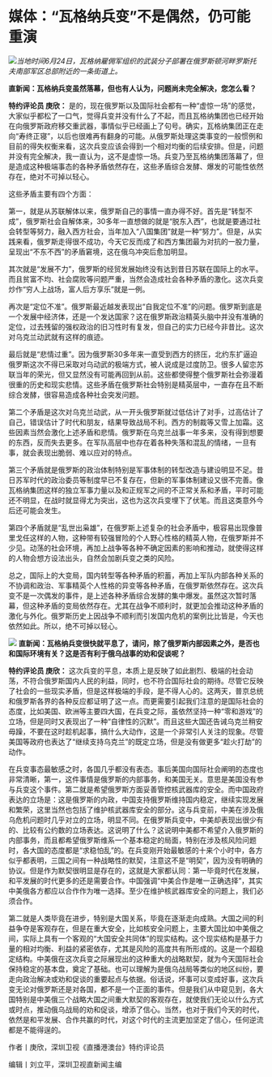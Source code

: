 

# 媒体：“瓦格纳兵变”不是偶然，仍可能重演

![](https://inews.gtimg.com/om_bt/OZwCOGzKkIERCjSGNP2mua-9K5p6Hl9SBIvJtG9DIWnrgAA/1000)_当地时间6月24日，瓦格纳雇佣军组织的武装分子部署在俄罗斯顿河畔罗斯托夫南部军区总部附近的一条街道上。_

**直新闻：瓦格纳兵变虽然落幕，但也有人认为，问题尚未完全解决，您怎么看？**

**特约评论员 庚欣：**
是的，现在俄罗斯以及国际社会都有一种“虚惊一场”的感觉，大家似乎都松了一口气，觉得兵变并没有什么了不起，而且瓦格纳集团也已经开始在向俄罗斯政府移交重武器，事情似乎已经画上了句号。确实，瓦格纳集团正在走向“寿终正寝”，以后也很难再有翻身的可能。从俄罗斯处理这类事变的一般惯例和目前的得失权衡来看，这次兵变应该会得到一个相对均衡的后续安排。但是，问题并没有完全解决，我一直认为，这不是虚惊一场。兵变乃至瓦格纳集团落幕了，但是造成这种极端事态的各种矛盾依然存在，这些矛盾综合发酵、爆发的可能性依然存在，绝对不可掉以轻心。

这些矛盾主要有四个方面：

第一，就是从苏联解体以来，俄罗斯自己的事情一直办得不好。首先是“转型不成”，俄罗斯社会自解体来，30多年一直想做的就是“脱东入西”，也就是要通过社会转型等努力，融入西方社会，当年加入“八国集团”就是一种“努力”。但是，从实践来看，俄罗斯走得很不成功，今天它反而成了和西方集团最为对抗的一股力量，呈现出“不东不西”的矛盾窘境，这在俄乌冲突后愈加明显。

其次就是“发展不力”，俄罗斯的经贸发展始终没有达到昔日苏联在国际上的水平。而且贫富不均、社会腐败等问题严重，当然会造成社会各种矛盾的激化。这次兵变炒作“穷人上战场，富人后方享乐”就是一例。

再次是“定位不准”。俄罗斯最近越发表现出“自我定位不准”的问题。俄罗斯到底是一个发展中经济体，还是一个发达国家？这在俄罗斯政治精英头脑中并没有准确的定位，过去残留的强权政治的旧习性时有复发，但自己的实力已经今非昔比。这次对乌克兰动武就有这样的痕迹。

最后就是“悲情过重”。因为俄罗斯30多年来一直受到西方的挤压，北约东扩逼迫俄罗斯这次不得已采取对乌动武的极端方式，被人说成是过度防卫。很多人留恋苏联当年的荣光，但又显然没有可能再回到从前。这些都使得整个俄罗斯社会弥漫着很重的历史和现实悲情。这些矛盾在俄罗斯社会特别是精英层中，一直存在且不断综合发酵，很容易造成各种社会突发问题。

第二个矛盾是这次对乌克兰动武，从一开头俄罗斯就过低估计了对手，过高估计了自己，错误估计了时代和朋友，结果导致战局不利。西方的制裁等又雪上加霜。这些因素当然会激化上述矛盾和悲情。俄罗斯在乌克兰战事一年多来，没有得到想要的东西，反而失去更多。在军队高层中也存在着各种失落和混乱的情绪，一旦有事，就会表现出脆弱、难以应对的特点。

第三个矛盾就是俄罗斯的政治体制特别是军事体制的转型改造与建设明显不足。昔日苏军时代的政治委员等制度早已不复存在，但新的军事体制建设又很不完善。像瓦格纳集团这样的独立军事力量以及和正规军之间的不正常关系和矛盾，平时可能还不明显，在战时就显得尤为突出，这也为这次兵变埋下了伏笔。而且这类意外今后还可能会发生。

第四个矛盾就是“乱世出枭雄”，在俄罗斯上述复杂的社会矛盾中，极容易出现像普里戈任这样的人物，这种带有较强冒险的个人野心性格的精英人物，在俄罗斯并不少见。动荡的社会环境，再加上战争等各种不确定因素的影响和推动，就使得这样的人物会想方设法出头，自然会加剧兵变之类的风险。

总之，国际上的大变局，国内转型等各种矛盾的积蓄，再加上军队内部各种关系的不协调和政治、军事精英个人性格的异变等各种矛盾，在俄罗斯依然存在。这次兵变不是一次偶发的事件，是上述各种矛盾综合发酵的集中爆发。虽然这次暂时落幕，但这种矛盾的变局依然存在。尤其在战争不顺利时，就更加会推动这种矛盾的激化与外化。俄罗斯历史上因战争不顺利而引发国内危机的案例比比皆是，今天也依然如此。所以，绝不可掉以轻心。

![](https://inews.gtimg.com/om_bt/OpqYLA3I70sFA_Fjs8AF2yHZnfvXUsRJ0KfWASxi7zPjQAA/1000)
**直新闻：瓦格纳兵变很快就平息了，请问，除了俄罗斯内部因素之外，是否也和国际环境有关？这是否有利于俄乌战事的劝和促谈呢？**

**特约评论员 庚欣：**
这次兵变的平息，本质上是反映了如此剧烈、极端的社会动荡，不符合俄罗斯国内人民的利益，同时，也不符合国际社会的期待。尽管它反映了社会的一些现实矛盾，但是这样极端的手段，是不得人心的。这两天，普京总统和俄罗斯各界的各种反应都证明了这一点。而更需要引起我们注意的是国际社会的态度，比如美国、欧洲等主要四大国，在兵变之际，虽依然坚持一种“零和游戏”的立场，但是同时又表现出了一种“自律性的沉默”。而且这些大国还告诫乌克兰稍安毋躁，不要在这时趁机起事，搞什么大动作，这是一个非常引人关注的现象。尽管美国等政府也表达了“继续支持乌克兰”的既定立场，但是没有做更多“趁火打劫”的动作。

在兵变事态最敏感之时，各国几乎都没有表态。事后美国向国际社会阐明的态度也非常清晰，第一，这件事情是俄罗斯的内部事务，和美国无关。意思是美国没有参与兵变这个事件。第二就是希望俄罗斯方面妥善管控核武器库的安全。而中国政府表达的立场是：这是俄罗斯的内政，中国支持俄罗斯维持国内稳定，继续实现发展和繁荣，这里当然也包括了维护核武器库安全的部分。这与兵变前，中美在涉及俄乌危机问题时几乎对立的立场，明显不同。在俄罗斯兵变中，中美却表现出很少有的、比较有公约数的立场表达。这说明了什么？这说明中美都不希望介入俄罗斯的内部事务，而且都希望俄罗斯维系一个基本稳定的局面，特别在涉及核风险问题时，各大国的态度都是“求稳怕乱”的。在兵变刚开始最敏感的十来个小时中，各方似乎都表明，三国之间有一种战略性的默契，注意这不是“明契”，因为没有明确的协议。但是作为默契很明显是存在的，这就是大家都认同：第一毕竟时代在发展，和平发展的时代更多的还是需要合作。中国强调“中美合作是唯一正确选择”，其实中美俄各方都应以合作作为唯一选择。至少在维护核武器库安全的问题上，我们必须合作。

第二就是人类毕竟在进步，特别是大国关系，毕竟在逐渐走向成熟。大国之间的利益争夺是客观存在，但是在重大安全，比如核安全问题上，主要大国比如中美俄之间，实际上具有一个客观的“大国安全共同体”的现实结构。这个现实结构是基于力量的相对均衡、利益的紧密依存，尤其是风险的高度共有所形成的。这是一个超稳定结构。中美俄在这次兵变之际展现出的这种重大的战略默契，就为今天国际社会保持稳定的基本盘，奠定了基础。也可以理解为是俄乌战局等类似的地区纠纷，要走向政治解决或劝和促谈的重要起点与依据。俗话说，坏事可以变成好事，这次兵变无论对俄罗斯还是对各国，都不是一个正面的事件。但是我们从中窥见到，各大国特别是中美俄三个战略大国之间重大默契的客观存在，就使我们无论以什么方式或时点，推动俄乌战局的劝和促谈，增添了信心。当然，也对于我们今天的时代，依然是和平发展、合作共赢的时代，对这个时代的主流更加坚定了信心，任何逆流都是不能得逞的。

作者丨庚欣，深圳卫视《直播港澳台》特约评论员

编辑丨刘立平，深圳卫视直新闻主编

